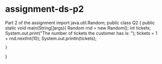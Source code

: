 # assignment-ds-p2
Part 2 of the assignment
import java.util.Random;
public class Q2 {
    public static void main(String[]args){
        Random rnd = new Random();
        int tickets;
        System.out.print("The number of tickets the customer has is: ");
        tickets = 1 + rnd.nextInt(10);
        System.out.println(tickets);
        
    }
}
